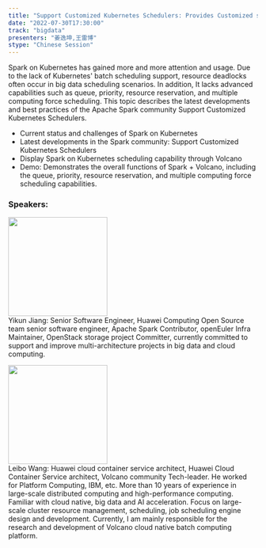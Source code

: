 ```yaml
---
title: "Support Customized Kubernetes Schedulers: Provides Customized scheduling capabilities for Spark on Kubernetes"
date: "2022-07-30T17:30:00"
track: "bigdata"
presenters: "姜逸坤,王雷博"
stype: "Chinese Session"
---
```

Spark on Kubernetes has gained more and more attention and usage. Due to the lack of Kubernetes' batch scheduling support, resource deadlocks often occur in big data scheduling scenarios. In addition, It lacks advanced capabilities such as queue, priority, resource reservation, and multiple computing force scheduling. This topic describes the latest developments and best practices of the Apache Spark community Support Customized Kubernetes Schedulers.

- Current status and challenges of Spark on Kubernetes
- Latest developments in the Spark community: Support Customized Kubernetes Schedulers
- Display Spark on Kubernetes scheduling capability through Volcano
- Demo: Demonstrates the overall functions of Spark + Volcano, including the queue, priority, resource reservation, and multiple computing force scheduling capabilities.
 ### Speakers: 
 <img src="images/speaker/1202.png" width="200" /><br>Yikun Jiang: Senior Software Engineer, Huawei Computing Open Source team senior software engineer, Apache Spark Contributor, openEuler Infra Maintainer, OpenStack storage project Committer, currently committed to support and improve multi-architecture projects in big data and cloud computing.

 <img src="images/speaker/1202_2.png" width="200" /><br>Leibo Wang: Huawei cloud container service architect, Huawei Cloud Container Service architect, Volcano community Tech-leader. He worked for Platform Computing, IBM, etc. More than 10 years of experience in large-scale distributed computing and high-performance computing. Familiar with cloud native, big data and AI acceleration. Focus on large-scale cluster resource management, scheduling, job scheduling engine design and development. Currently, I am mainly responsible for the research and development of Volcano cloud native batch computing platform.

 